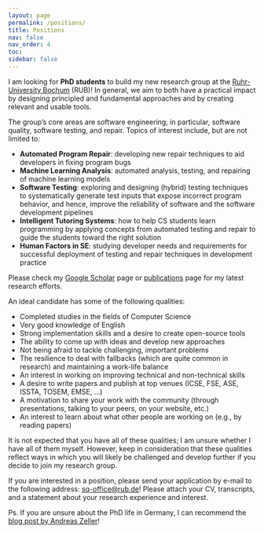 ```yaml
---
layout: page
permalink: /positions/
title: Positions
nav: false
nav_order: 4
toc:
sidebar: false
---
```


<!-- Two open PhD (m,f,x) positions! Application Deadline: **30/09/2024** -->

I am looking for **PhD students** to build my new research group at the [Ruhr-University Bochum](https://informatik.rub.de/en/) (RUB)! In general, we aim to both have a practical impact by designing principled and fundamental approaches and by creating relevant and usable tools.

The group’s core areas are software engineering, in particular, software quality, software testing, and repair. Topics of interest include, but are not limited to:

* **Automated Program Repair**: developing new repair techniques to aid developers in fixing program bugs
* **Machine Learning Analysis**: automated analysis, testing, and repairing of machine learning models
* **Software Testing**: exploring and designing (hybrid) testing techniques to systematically generate test inputs that expose incorrect program behavior, and hence, improve the reliability of software and the software development pipelines
* **Intelligent Tutoring Systems**: how to help CS students learn programming by applying concepts from automated testing and repair to guide the students toward the right solution
* **Human Factors in SE**: studying developer needs and requirements for successful deployment of testing and repair techniques in development practice

Please check my [Google Scholar](https://scholar.google.com/citations?user=FPtbo2oAAAAJ) page or [publications](https://yannicnoller.github.io/publications/) page for my latest research efforts.

An ideal candidate has some of the following qualities:

* Completed studies in the fields of Computer Science
* Very good knowledge of English
* Strong implementation skills and a desire to create open-source tools
* The ability to come up with ideas and develop new approaches
* Not being afraid to tackle challenging, important problems
* The resilience to deal with fallbacks (which are quite common in research) and maintaining a work-life balance
* An interest in working on improving technical and non-technical skills
* A desire to write papers and publish at top venues (ICSE, FSE, ASE, ISSTA, TOSEM, EMSE, ...)
* A motivation to share your work with the community (through presentations, talking to your peers, on your website, etc.)
* An interest to learn about what other people are working on (e.g., by reading papers)

It is not expected that you have all of these qualities; I am unsure whether I have all of them myself. However, keep in consideration that these qualities reflect ways in which you will likely be challenged and develop further if you decide to join my research group.

<!--
**The official position description can be found here: [https://jobs.ruhr-uni-bochum.de](https://jobs.ruhr-uni-bochum.de/jobposting/89a7fb6d8ba0603cd6995cc35872c83ee4e04dcc0?ref=homepage).**

 > If you are interested in a position, please send your application with the subject "ANR: 3701" until **30/09/2024** by e-mail to the following address: [sq-office@rub.de](mailto:sq-office@rub.de)! Please attach your CV, transcripts, and a statement about your research experience and interest. -->

If you are interested in a position, please send your application by e-mail to the following address: [sq-office@rub.de](mailto:sq-office@rub.de)! Please attach your CV, transcripts, and a statement about your research experience and interest.

<!--
If you are interested in a position, feel free to [contact me](mailto:yannic.noller@acm.org). Please attach your CV and a statement about your research experience and interest. For now, there is no particular deadline! I will join the RUB in July 2024 and will fill the positions as soon as possible.

– Yannic Noller ([yannic.noller@acm.org](mailto:yannic.noller@acm.org))
-->

Ps. If you are unsure about the PhD life in Germany, I can recommend the [blog post by Andreas Zeller](https://andreas-zeller.info/2020/07/01/whats-it-like-to-be-a-phd-student-in-germany.html)!